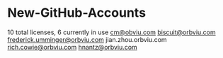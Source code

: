 # New-GitHub-Accounts
10 total licenses, 6 currently in use
cm@obviu.com
biscuit@orbviu.com
frederick.umminger@orbviu.com
jian.zhou.orbviu.com
rich.cowie@orbviu.com
hnantz@orbviu.com
